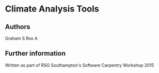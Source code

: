# Climate Analysis Tools

## Authors

Graham S
Rox A

## Further information

Written as part of RSG Southampton's Software Carpentry Workshop 2015
